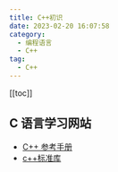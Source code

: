 ```yaml
---
title: C++初识
date: 2023-02-20 16:07:58
category: 
  - 编程语言
  - C++
tag: 
  - C++
---
```


<!-- more -->

[[toc]]

## C 语言学习网站

- [C++ 参考手册](https://zh.cppreference.com/w/%E9%A6%96%E9%A1%B5)
- [c++标准库](https://cplusplus.com/)
